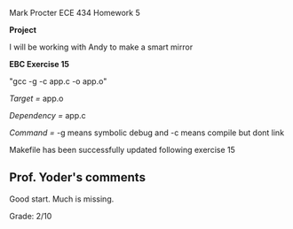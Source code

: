 Mark Procter
ECE 434 
Homework 5

**Project**

I will be working with Andy to make a smart mirror

**EBC Exercise 15**

"gcc -g -c app.c -o app.o"

*Target =* app.o

*Dependency =* app.c

*Command =* -g means symbolic debug and -c means compile but dont link

Makefile has been successfully updated following exercise 15


## Prof. Yoder's comments

Good start.  Much is missing.

Grade:  2/10
